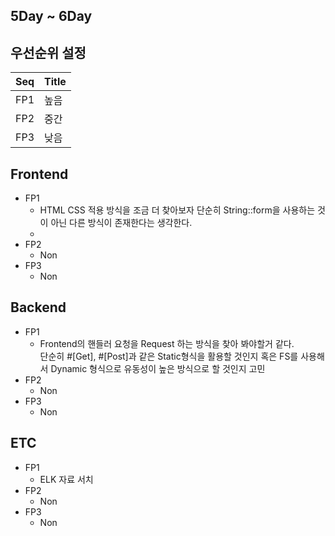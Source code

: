5Day ~ 6Day
---

우선순위 설정
---
| Seq | Title |
|:----|:------|
| FP1 | 높음    |
| FP2 | 중간    |
| FP3 | 낮음    |

Frontend
---
* FP1
  * HTML CSS 적용 방식을 조금 더 찾아보자 단순히 String::form을 사용하는 것이 아닌 다른 방식이 존재한다는 생각한다.
  * 
* FP2
  * Non
* FP3
  * Non

Backend
---
* FP1
  * Frontend의 핸들러 요청을 Request 하는 방식을 찾아 봐야할거 같다.  
    단순히 #[Get], #[Post]과 같은 Static형식을 활용할 것인지 혹은 FS를 사용해서 Dynamic 형식으로 유동성이 높은 방식으로 할 것인지 고민
* FP2
  * Non
* FP3
  * Non

ETC
---
* FP1
  * ELK 자료 서치
* FP2
  * Non
* FP3
  * Non
